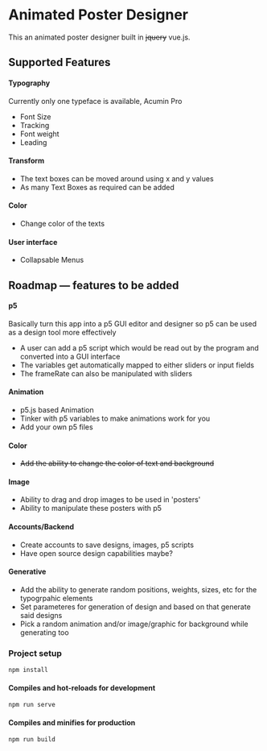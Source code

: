 # Animated Poster Designer
This an animated poster designer built in ~~jquery~~ vue.js. 
## Supported Features
#### Typography

Currently only one typeface is available, Acumin Pro

* Font Size
* Tracking
* Font weight
* Leading

#### Transform

* The text boxes can be moved around using x and y values
* As many Text Boxes as required can be added
#### Color
* Change color of the texts
#### User interface
* Collapsable Menus
## Roadmap — features to be added

#### p5
Basically turn this app into a p5 GUI editor and designer so p5 can be used as a design tool more effectively
 * A user can add a p5 script which would be read out by the program and converted into a GUI interface
 * The variables get automatically mapped to either sliders or input fields
 * The frameRate can also be manipulated with sliders
#### Animation
 * p5.js based Animation
 * Tinker with p5 variables to make animations work for you
 * Add your own p5 files

#### Color
* ~~Add the ability to change the color of text and background~~

#### Image 
* Ability to drag and drop images to be used in 'posters'
* Ability to manipulate these posters with p5

#### Accounts/Backend 
* Create accounts to save designs, images, p5 scripts
* Have open source design capabilities maybe?

#### Generative
* Add the ability to generate random positions, weights, sizes, etc for the typogrpahic elements
* Set parameteres for generation of design and based on that generate said designs
* Pick a random animation and/or image/graphic for background while generating too
### Project setup
```
npm install
```

#### Compiles and hot-reloads for development
```
npm run serve
```

#### Compiles and minifies for production
```
npm run build
```
